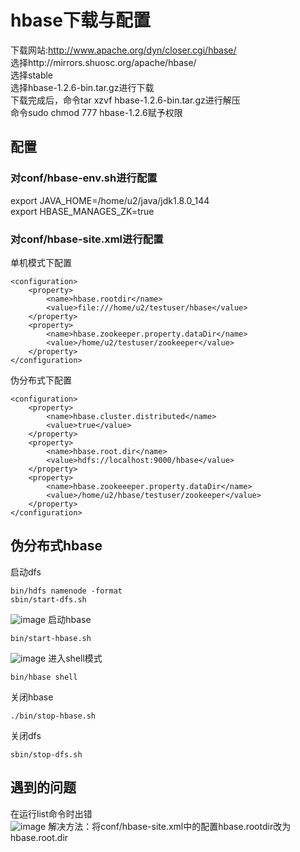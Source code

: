 # hbase下载与配置
下载网站:http://www.apache.org/dyn/closer.cgi/hbase/  
选择http://mirrors.shuosc.org/apache/hbase/  
选择stable  
选择hbase-1.2.6-bin.tar.gz进行下载  
下载完成后，命令tar xzvf hbase-1.2.6-bin.tar.gz进行解压  
命令sudo chmod 777 hbase-1.2.6赋予权限  
## 配置
### 对conf/hbase-env.sh进行配置  
export JAVA_HOME=/home/u2/java/jdk1.8.0_144  
export HBASE_MANAGES_ZK=true  
### 对conf/hbase-site.xml进行配置
单机模式下配置  
```
<configuration>
	<property>
		<name>hbase.rootdir</name>
		<value>file:///home/u2/testuser/hbase</value>
	</property>
	<property>
		<name>hbase.zookeeper.property.dataDir</name>
		<value>/home/u2/testuser/zookeeper</value>
	</property>
</configuration>
```
伪分布式下配置  
```
<configuration>
	<property>
		<name>hbase.cluster.distributed</name>
		<value>true</value>
	</property>
	<property>
		<name>hbase.root.dir</name>
		<value>hdfs://localhost:9000/hbase</value>
	</property>
	<property>
		<name>hbase.zookeeeper.property.dataDir</name>
		<value>/home/u2/hbase/testuser/zookeeper</value>
	</property>
</configuration>
```
## 伪分布式hbase
启动dfs
```
bin/hdfs namenode -format  
sbin/start-dfs.sh  
```
![image](https://github.com/cjjloves/Homework6/edit/master/pictures/start-dfs.JPG)
启动hbase
```
bin/start-hbase.sh  
```
![image](https://github.com/cjjloves/Homework6/edit/master/pictures/start-hbase.JPG)
进入shell模式
```
bin/hbase shell  
```
关闭hbase
```
./bin/stop-hbase.sh  
```
关闭dfs
```
sbin/stop-dfs.sh  
```
## 遇到的问题
在运行list命令时出错  
![image](https://github.com/cjjloves/Homework6/edit/master/pictures/problems.JPG)
解决方法：将conf/hbase-site.xml中的配置hbase.rootdir改为hbase.root.dir
